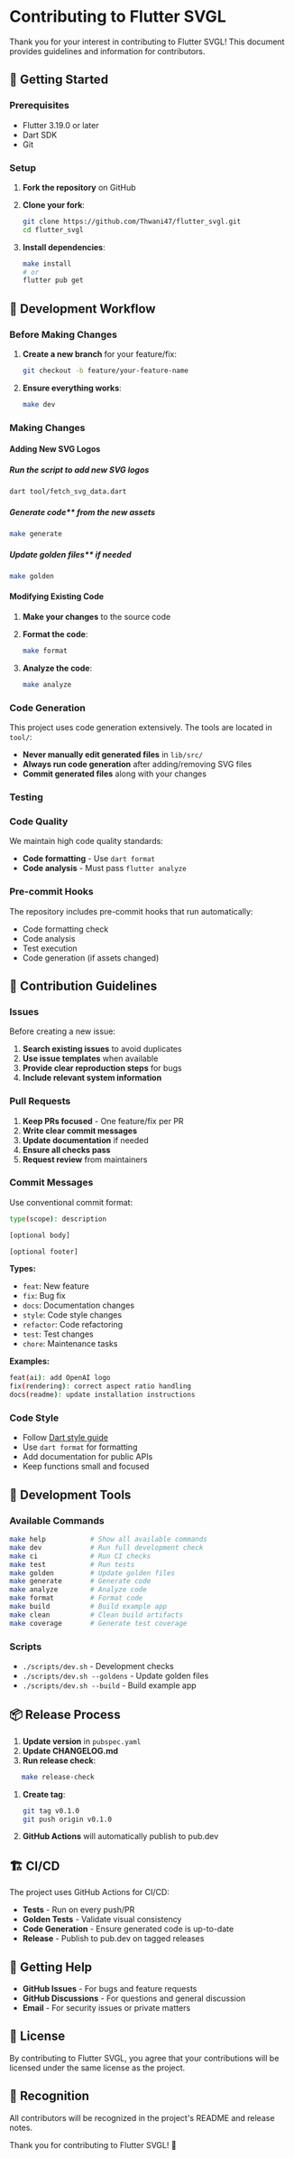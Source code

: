 # Contributing to Flutter SVGL

Thank you for your interest in contributing to Flutter SVGL! This document provides guidelines and information for contributors.

## 🚀 Getting Started

### Prerequisites

- Flutter 3.19.0 or later
- Dart SDK
- Git

### Setup

1. **Fork the repository** on GitHub
2. **Clone your fork**:

   ```bash
   git clone https://github.com/Thwani47/flutter_svgl.git
   cd flutter_svgl
   ```

3. **Install dependencies**:

   ```bash
   make install
   # or
   flutter pub get
   ```

## 📝 Development Workflow

### Before Making Changes

1. **Create a new branch** for your feature/fix:

   ```bash
   git checkout -b feature/your-feature-name
   ```

2. **Ensure everything works**:

   ```bash
   make dev
   ```

### Making Changes

#### Adding New SVG Logos

##### Run the script to add new SVG logos

```bash
dart tool/fetch_svg_data.dart
```

##### Generate code\*\* from the new assets

```bash
make generate
```

##### Update golden files\*\* if needed

```bash
make golden
```

#### Modifying Existing Code

1. **Make your changes** to the source code
2. **Format the code**:

   ```bash
   make format
   ```

3. **Analyze the code**:

   ```bash
   make analyze
   ```

### Code Generation

This project uses code generation extensively. The tools are located in `tool/`:

- **Never manually edit generated files** in `lib/src/`
- **Always run code generation** after adding/removing SVG files
- **Commit generated files** along with your changes

### Testing

### Code Quality

We maintain high code quality standards:

- **Code formatting** - Use `dart format`
- **Code analysis** - Must pass `flutter analyze`

### Pre-commit Hooks

The repository includes pre-commit hooks that run automatically:

- Code formatting check
- Code analysis
- Test execution
- Code generation (if assets changed)

## 🎯 Contribution Guidelines

### Issues

Before creating a new issue:

1. **Search existing issues** to avoid duplicates
2. **Use issue templates** when available
3. **Provide clear reproduction steps** for bugs
4. **Include relevant system information**

### Pull Requests

1. **Keep PRs focused** - One feature/fix per PR
2. **Write clear commit messages**
3. **Update documentation** if needed
4. **Ensure all checks pass**
5. **Request review** from maintainers

### Commit Messages

Use conventional commit format:

```bash
type(scope): description

[optional body]

[optional footer]
```

**Types:**

- `feat`: New feature
- `fix`: Bug fix
- `docs`: Documentation changes
- `style`: Code style changes
- `refactor`: Code refactoring
- `test`: Test changes
- `chore`: Maintenance tasks

**Examples:**

```bash
feat(ai): add OpenAI logo
fix(rendering): correct aspect ratio handling
docs(readme): update installation instructions
```

### Code Style

- Follow [Dart style guide](https://dart.dev/guides/language/effective-dart/style)
- Use `dart format` for formatting
- Add documentation for public APIs
- Keep functions small and focused

## 🔧 Development Tools

### Available Commands

```bash
make help           # Show all available commands
make dev            # Run full development check
make ci             # Run CI checks
make test           # Run tests
make golden         # Update golden files
make generate       # Generate code
make analyze        # Analyze code
make format         # Format code
make build          # Build example app
make clean          # Clean build artifacts
make coverage       # Generate test coverage
```

### Scripts

- `./scripts/dev.sh` - Development checks
- `./scripts/dev.sh --goldens` - Update golden files
- `./scripts/dev.sh --build` - Build example app

## 📦 Release Process

1. **Update version** in `pubspec.yaml`
2. **Update CHANGELOG.md**
3. **Run release check**:

```bash
   make release-check
```

1. **Create tag**:

   ```bash
   git tag v0.1.0
   git push origin v0.1.0
   ```

2. **GitHub Actions** will automatically publish to pub.dev

## 🏗️ CI/CD

The project uses GitHub Actions for CI/CD:

- **Tests** - Run on every push/PR
- **Golden Tests** - Validate visual consistency
- **Code Generation** - Ensure generated code is up-to-date
- **Release** - Publish to pub.dev on tagged releases

## 🤝 Getting Help

- **GitHub Issues** - For bugs and feature requests
- **GitHub Discussions** - For questions and general discussion
- **Email** - For security issues or private matters

## 📄 License

By contributing to Flutter SVGL, you agree that your contributions will be licensed under the same license as the project.

## 🙏 Recognition

All contributors will be recognized in the project's README and release notes.

Thank you for contributing to Flutter SVGL! 🎉
